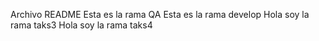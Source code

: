 Archivo README
Esta es la rama QA
Esta es la rama develop
Hola soy la rama taks3
Hola soy la rama taks4
